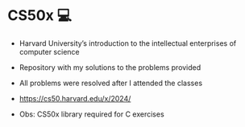 # CS50x 💻
- Harvard University’s introduction to the intellectual enterprises of computer science
- Repository with my solutions to the problems provided
- All problems were resolved after I attended the classes
- https://cs50.harvard.edu/x/2024/

- Obs: CS50x library required for C exercises
